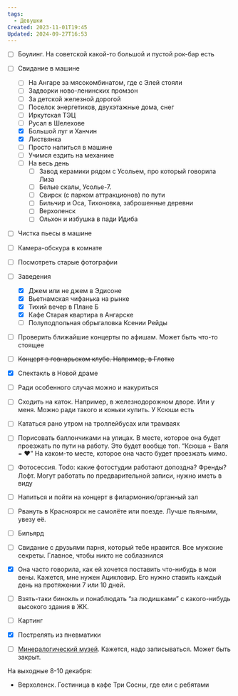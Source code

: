 ```yaml
---
tags:
  - Девушки
Created: 2023-11-01T19:45
Updated: 2024-09-27T16:53
---
```

- [ ] Боулинг. На советской какой-то большой и пустой рок-бар есть
- [ ] Свидание в машине
    - [ ] На Ангаре за мясокомбинатом, где с Элей стояли
    - [ ] Задворки ново-ленинских промзон
    - [ ] За детской железной дорогой
    - [ ] Поселок энергетиков, двухэтажные дома, снег
    - [ ] Иркутская ТЭЦ
    - [ ] Русал в Шелехове
    - [x] Большой луг и Ханчин
    - [x] Листвянка
    - [ ] Просто напиться в машине
    - [ ] Учимся ездить на механике
    - [ ] На весь день
        - [ ] Завод керамики рядом с Усольем, про который говорила Лиза
        - [ ] Белые скалы, Усолье-7.
        - [ ] Свирск (с парком аттракционов) по пути
        - [ ] Бильчир и Оса, Тихоновка, заброшенные деревни
        - [ ] Верхоленск
        - [ ] Ольхон и избушка в пади Идиба
- [ ] Чистка пьесы в машине
- [ ] Камера-обскура в комнате
- [ ] Посмотреть старые фотографии
- [ ] Заведения
    - [x] Джем или не джем в Эдисоне
    - [x] Вьетнамская чифанька на рынке
    - [x] Тихий вечер в Плане Б
    - [x] Кафе Старая квартира в Ангарске
    - [ ] Полуподпольная обрыгаловка Ксении Рейды
- [ ] Проверить ближайшие концерты по афишам. Может быть что-то стоящее
- [ ] ~~Концерт в говнарьском клубе. Например, в Глотке~~
- [x] Спектакль в Новой драме
- [ ] Ради особенного случая можно и накуриться
- [ ] Сходить на каток. Например, в железнодорожном дворе. Или у меня. Можно ради такого и коньки купить. У Ксюши есть
- [ ] Кататься рано утром на троллейбусах или трамваях
- [ ] Порисовать баллончиками на улицах. В месте, которое она будет проезжать по пути на работу. Это будет вообще топ. “Ксюша + Валя = ♥” На каком-то месте, которое она часто будет проезжать мимо.
- [ ] Фотосессия. Todo: какие фотостудии работают допоздна? Френды? Лофт. Могут работать по предварительной записи, нужно иметь в виду
- [ ] Напиться и пойти на концерт в филармонию/органный зал
- [ ] Рвануть в Красноярск не самолёте или поезде. Лучше пьяными, увезу её.
- [ ] Бильярд
- [ ] Свидание с друзьями парня, который тебе нравится. Все мужские секреты. Главное, чтобы никто не соблазнился
- [x] Она часто говорила, как ей хочется поставить что-нибудь в мои вены. Кажется, мне нужен Ацикловир. Его нужно ставить каждый день на протяжении 7 или 10 дней.
- [ ] Взять-таки бинокль и понаблюдать “за людишками” с какого-нибудь высокого здания в ЖК.
- [ ] Картинг
- [x] Пострелять из пневматики
- [ ] [Минералогический музей](https://2gis.ru/irkutsk/firm/70000001039142562?m=104.278777%2C52.290178%2F13.88). Кажется, надо записываться. Может быть закрыт.
  
  
На выходные 8-10 декабря:
- Верхоленск. Гостиница в кафе Три Сосны, где ели с ребятами